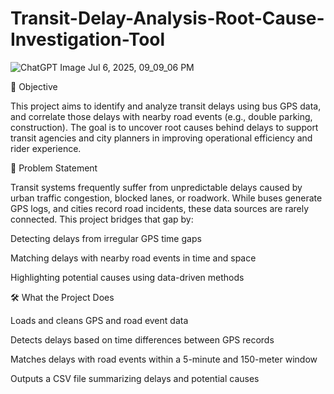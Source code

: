 # Transit-Delay-Analysis-Root-Cause-Investigation-Tool
![ChatGPT Image Jul 6, 2025, 09_09_06 PM](https://github.com/user-attachments/assets/2a031702-675d-464a-95df-382b692c8229)

📌 Objective

This project aims to identify and analyze transit delays using bus GPS data, and correlate those delays with nearby road events (e.g., double parking, construction). The goal is to uncover root causes behind delays to support transit agencies and city planners in improving operational efficiency and rider experience.

🧩 Problem Statement

Transit systems frequently suffer from unpredictable delays caused by urban traffic congestion, blocked lanes, or roadwork. While buses generate GPS logs, and cities record road incidents, these data sources are rarely connected. This project bridges that gap by:

Detecting delays from irregular GPS time gaps

Matching delays with nearby road events in time and space

Highlighting potential causes using data-driven methods

🛠 What the Project Does

Loads and cleans GPS and road event data

Detects delays based on time differences between GPS records

Matches delays with road events within a 5-minute and 150-meter window

Outputs a CSV file summarizing delays and potential causes



